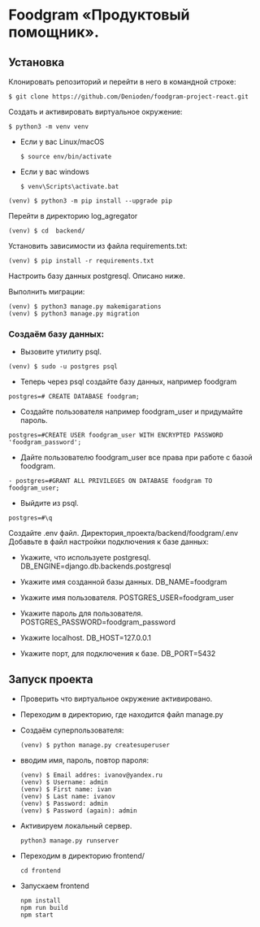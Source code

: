 # Foodgram «Продуктовый помощник».

## Установка

Клонировать репозиторий и перейти в него в командной строке:

```
$ git clone https://github.com/Denioden/foodgram-project-react.git
```

Создать и активировать виртуальное окружение:

```
$ python3 -m venv venv
```

* Если у вас Linux/macOS

    ```
    $ source env/bin/activate
    ```

* Если у вас windows

    ```
    $ venv\Scripts\activate.bat
    ```

```
(venv) $ python3 -m pip install --upgrade pip
```

Перейти в директорию log_agregator

```
(venv) $ cd  backend/
```
Установить зависимости из файла requirements.txt:

```
(venv) $ pip install -r requirements.txt
```
Настроить базу данных postgresql. Описано ниже. 

Выполнить миграции:
```
(venv) $ python3 manage.py makemigarations
(venv) $ python3 manage.py migration
```

### Создаём базу данных:

- Вызовите утилиту psql.
```
(venv) $ sudo -u postgres psql
```
- Теперь через psql создайте базу данных, например foodgram
```
postgres=# CREATE DATABASE foodgram;
```
- Создайте пользователя например foodgram_user и придумайте пароль.
```
postgres=#CREATE USER foodgram_user WITH ENCRYPTED PASSWORD 'foodgram_password';
``` 
- Дайте пользователю foodgram_user все права при работе с базой foodgram. 
```
- postgres=#GRANT ALL PRIVILEGES ON DATABASE foodgram TO foodgram_user;
```
- Выйдите из psql.
``` 
postgres=#\q
```
     
Создайте .env файл. Директория_проекта/backend/foodgram/.env
Добавьте в файл настройки подключения к базе данных:

- Укажите, что используете postgresql.
    DB_ENGINE=django.db.backends.postgresql

- Укажите имя созданной базы данных.
    DB_NAME=foodgram

- Укажите имя пользователя.
    POSTGRES_USER=foodgram_user

- Укажите пароль для пользователя.
    POSTGRES_PASSWORD=foodgram_password

- Укажите localhost.
   DB_HOST=127.0.0.1

- Укажите порт, для подключения к базе.
    DB_PORT=5432 


## Запуск проекта

- Проверить что виртуальное окружение активировано.
- Переходим в директорию, где находится файл manage.py
     
- Создаём суперпользователя:
    ```
    (venv) $ python manage.py createsuperuser

    ```
- вводим имя, пароль, повтор пароля:
    ```
    (venv) $ Email addres: ivanov@yandex.ru
    (venv) $ Username: admin
    (venv) $ First name: ivan
    (venv) $ Last name: ivanov
    (venv) $ Password: admin
    (venv) $ Password (again): admin
    ```

- Активируем локальный сервер.
    ```
    python3 manage.py runserver
    ```

- Переходим в директорию frontend/ 
    ```
    cd frontend
    ```

- Запускаем frontend
    ```
    npm install
    npm run build
    npm start
    ```